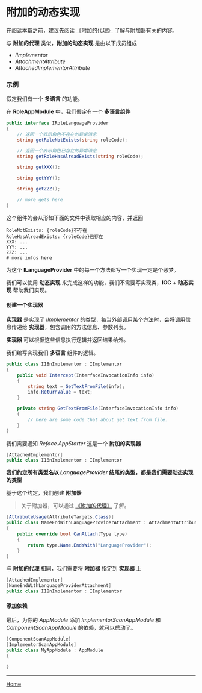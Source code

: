 # 附加的动态实现

在阅读本篇之前，建议先阅读 [《附加的代理》](./AttachedProxy.md) 了解与附加器有关的内容。


与 **附加的代理** 类似，**附加的动态实现** 是由以下成员组成
* *IImplementor*
* *AttachmentAttribute*
* *AttachedImplementorAttribute*

### 示例

假定我们有一个 **多语言** 的功能。

在 **RoleAppModule** 中，我们假定有一个 **多语言组件**

```csharp
public interface IRoleLanguageProvider
{
    // 返回一个表示角色不存在的异常消息
    string getRoleNotExists(string roleCode);

    // 返回一个表示角色已存在的异常消息
    string getRoleHasAlreadExists(string roleCode);

    string getXXX();

    string getYYY();

    string getZZZ();

    // more gets here
}
```

这个组件的会从形如下面的文件中读取相应的内容，并返回

```properties
RoleNotExists: {roleCode}不存在
RoleHasAlreadExists: {roleCode}已存在
XXX: ...
YYY: ...
ZZZ: ...
# more infos here
```

为这个 **ILanguageProvider** 中的每一个方法都写一个实现一定是个恶梦。

我们可以使用 **动态实现** 来完成这样的功能，我们不需要写实现类，**IOC** + **动态实现** 帮助我们实现。

#### 创建一个实现器

**实现器** 是实现了 *IImplementor* 的类型，每当外部调用某个方法时，会将调用信息传递给 **实现器**，包含调用的方法信息、参数列表。

**实现器** 可以根据这些信息执行逻辑并返回结果给外。

我们编写实现我们 **多语言** 组件的逻辑。

```csharp
public class I18nImplementor : IImplementor
{
    public void Intercept(InterfaceInvocationInfo info)
    {
        string text = GetTextFromFile(info);
        info.ReturnValue = text;
    }

    private string GetTextFromFile(InterfaceInvocationInfo info)
    {
        // here are some code that about get text from file.
    }
}
```

我们需要通知 *Reface.AppStarter* 这是一个 **附加的实现器**

```csharp
[AttachedImplementor]
public class I18nImplementor : IImplementor
```

**我们约定所有类型名以 *LanguageProvider* 结尾的类型，都是我们需要动态实现的类型**

基于这个约定，我们创建 **附加器**

> 关于附加器，可以通过 [《附加的代理》](./AttachedProxy.md) 了解。

```csharp
[AttributeUsage(AttributeTargets.Class)]
public class NameEndWithLanguageProviderAttachment : AttachmentAttribute
{
    public override bool CanAttach(Type type)
    {
        return type.Name.EndsWith("LanguageProvider");
    }
}
```

与 **附加的代理** 相同，我们需要将 **附加器** 指定到 **实现器** 上

```csharp
[AttachedImplementor]
[NameEndWithLanguageProviderAttachment]
public class I18nImplementor : IImplementor
```

#### 添加依赖

最后，为你的 *AppModule* 添加 *ImplementorScanAppModule* 和 *ComponentScanAppModule* 的依赖，就可以启动了。

```csharp
[ComponentScanAppModule]
[ImplementorScanAppModule]
public class MyAppModule : AppModule
{

}
```

---

[Home](../README.md)